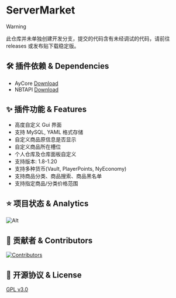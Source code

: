 # ServerMarket

> [!WARNING]  
> 此仓库并未单独创建开发分支，提交的代码含有未经调试的代码，请前往 releases 或发布贴下载稳定版。

## 🛠 插件依赖 & Dependencies

+ AyCore [Download](https://cdn.mc9y.com/files/AyCore/AyCore-1.0.6-BETA.jar)
+ NBTAPI [Download](https://www.spigotmc.org/resources/nbt-api.7939/)

## ✨ 插件功能 & Features

* 高度自定义 Gui 界面
* 支持 MySQL, YAML 格式存储
* 自定义商品原信息是否显示
* 自定义商品所在槽位
* 个人仓库及仓库面板自定义
* 支持版本: 1.8-1.20
* 支持多种货币(Vault, PlayerPoints, NyEconomy)
* 支持商品分类、商品搜索、商品黑名单
* 支持指定商品/分类价格范围

## ⭐ 项目状态 & Analytics

![Alt](https://repobeats.axiom.co/api/embed/b687c19b5d43169f91a2822e8673f7cbbdd73231.svg "Repobeats analytics image")

## 🌱 贡献者 & Contributors

<a href="https://github.com/blank038/ServerMarket/graphs/contributors">
  <img src="https://contrib.rocks/image?repo=blank038/ServerMarket" alt="Contributors"/>
</a>

## 📃 开源协议 & License

[GPL v3.0](https://opensource.org/license/gpl-3-0/)